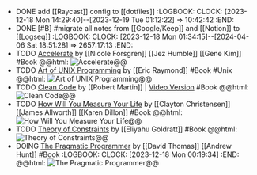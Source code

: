 - DONE add [[Raycast]] config to [[dotfiles]]
  :LOGBOOK:
  CLOCK: [2023-12-18 Mon 14:29:40]--[2023-12-19 Tue 01:12:22] =>  10:42:42
  :END:
- DONE [#B] #migrate all notes from [[Google/Keep]] and [[Notion]] to [[Logseq]]
  :LOGBOOK:
  CLOCK: [2023-12-18 Mon 01:34:15]--[2024-04-06 Sat 18:51:28] =>  2657:17:13
  :END:
- TODO [Accelerate](https://www.amazon.in/Accelerate-Software-Performing-Technology-Organizations/dp/1942788339) by [[Nicole Forsgren]] [[Jez Humble]] [[Gene Kim]] #Book
  @@html: <img src="https://m.media-amazon.com/images/I/71A4igyepNL._SY522_.jpg" alt="Accelerate" class="book-cover" />@@
- TODO [Art of UNIX Programming](http://catb.org/esr/writings/taoup/html/) by [[Eric Raymond]] #Book #Unix
  @@html: <img src="https://books.google.co.in/books/content?id=H4q1t-jAcBIC&pg=PP1&img=1&zoom=3&hl=en&sig=ACfU3U3T7wyzIWDFqdGkm6qehg4RfsI21g&w=1280" alt="Art of UNIX Programming" class="book-cover" />@@
- TODO [Clean Code](https://www.amazon.in/dp/0132350882) by [[Robert Martin]] | [Video Version](https://www.youtube.com/watch?v=7EmboKQH8lM&list=PLdpsE-GEhYVn_81kDPo1mwE73UgYCeMLu) #Book
  @@html: <img src="https://m.media-amazon.com/images/W/MEDIAX_792452-T2/images/I/51E2055ZGUL._SL1000_.jpg" alt="Clean Code" class="book-cover" />@@
- TODO [How Will You Measure Your Life](https://www.amazon.in/gp/aw/d/0008316422) by [[Clayton Christensen]] [[James Allworth]] [[Karen Dillon]] #Book
  @@html: <img src="https://m.media-amazon.com/images/W/MEDIAX_792452-T2/images/I/71G8YPP+GYL._SL1500_.jpg" alt="How Will You Measure Your Life" class="book-cover" />@@
- TODO [Theory of Constraints](https://www.amazon.in/Theory-Constraints-Eliyahu-M-Goldratt/dp/0884271668) by [[Eliyahu Goldratt]] #Book
  @@html: <img src="https://m.media-amazon.com/images/I/61xmN5oWoXL._SY522_.jpg" alt="Theory of Constraints" class="book-cover" />@@
- DOING [The Pragmatic Programmer](https://www.amazon.in/dp/9353949432) by [[David Thomas]] [[Andrew Hunt]] #Book
  :LOGBOOK:
  CLOCK: [2023-12-18 Mon 00:19:34]
  :END:
  @@html: <img src="https://m.media-amazon.com/images/W/MEDIAX_792452-T2/images/I/51yaxPX4BFL.jpg" alt="The Pragmatic Programmer" class="book-cover" />@@